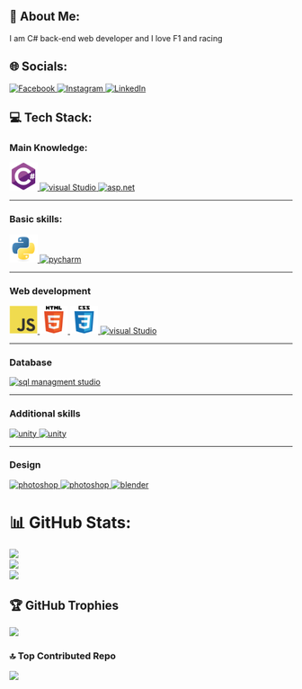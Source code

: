 <h2>💫 About Me:</h2>
  <p>I am C# back-end web developer and I love F1 and racing</p>
  <section>
      <h2>🌐 Socials:</h2>
      <a href="https://facebook.com/stoyan.peev.520" target="_blank" rel="noreferrer">
          <img src="https://upload.wikimedia.org/wikipedia/en/thumb/0/04/Facebook_f_logo_%282021%29.svg/512px-Facebook_f_logo_%282021%29.svg.png?20210818083032" alt="Facebook" width="50" height="50"/>
      </a>
      <a href="https://instagram.com/_stoyan.peev.520_" target="_blank" rel="noreferrer">
          <img src="https://upload.wikimedia.org/wikipedia/commons/thumb/e/e7/Instagram_logo_2016.svg/132px-Instagram_logo_2016.svg.png?20210403190622" alt="Instagram" width="50" height="50"/>
      </a>
      <a href="https://linkedin.com/in/stoyan-peev-7777bb285" target="_blank" rel="noreferrer">
          <img src="https://upload.wikimedia.org/wikipedia/commons/thumb/8/81/LinkedIn_icon.svg/72px-LinkedIn_icon.svg.png?20210220164014" alt="LinkedIn" width="50" height="50"/>
      </a>
  </section>
  <h2>💻 Tech Stack:</h2>
  <div>
      <h3>Main Knowledge:</h3>
      <div>
          <a href="https://www.w3schools.com/cs/" target="_blank" rel="noreferrer"> 
              <img src="https://raw.githubusercontent.com/devicons/devicon/master/icons/csharp/csharp-original.svg" alt="csharp" width="50" height="50"/>
          </a>
          <a href="https://visualstudio.microsoft.com/vs/" target="_blank" rel="noreferrer">
              <img src="https://upload.wikimedia.org/wikipedia/commons/thumb/2/2c/Visual_Studio_Icon_2022.svg/1024px-Visual_Studio_Icon_2022.svg.png?20221004110509" alt="visual Studio" height="50" width="50">
          </a>
        <a href="https://encrypted-tbn0.gstatic.com/images?q=tbn:ANd9GcTM-te3cOf127nhnfo3CACQzL-0rQlZlOawhruY3O7VD2AH77Yk1ynU7UHW_YfEcW84fmc&usqp=CAU" target="_blank" rel="noreferrer">
              <img src="https://encrypted-tbn0.gstatic.com/images?q=tbn:ANd9GcTM-te3cOf127nhnfo3CACQzL-0rQlZlOawhruY3O7VD2AH77Yk1ynU7UHW_YfEcW84fmc&usqp=CAU" alt="asp.net" height="50" width="50">
          </a>
      </div>
      <hr color="white">
      <h3>Basic skills:</h3>
      <div>
          <a href="https://www.python.org" target="_blank" rel="noreferrer"> 
              <img src="https://raw.githubusercontent.com/devicons/devicon/master/icons/python/python-original.svg" alt="python" width="50" height="50"/>
          </a>
          <a href="https://www.jetbrains.com/pycharm/" target="_blank" rel="noreferrer">
              <img src="https://upload.wikimedia.org/wikipedia/commons/thumb/1/1d/PyCharm_Icon.svg/512px-PyCharm_Icon.svg.png?20200803065702" alt="pycharm" width="50" height="50">
          </a>
      </div>
      <hr color="white">
      <h3>Web development</h3>
      <div>
          <a href="https://developer.mozilla.org/en-US/docs/Web/JavaScript" target="_blank" rel="noreferrer">
              <img src="https://raw.githubusercontent.com/devicons/devicon/master/icons/javascript/javascript-original.svg" alt="javascript" width="50" height="50"/>
          </a>
          <a href="https://www.w3.org/html/" target="_blank" rel="noreferrer">
              <img src="https://raw.githubusercontent.com/devicons/devicon/master/icons/html5/html5-original-wordmark.svg" alt="html5" width="50" height="50"/>
          </a>
          <a href="https://www.w3schools.com/css/" target="_blank" rel="noreferrer">
              <img src="https://raw.githubusercontent.com/devicons/devicon/master/icons/css3/css3-original-wordmark.svg" alt="css3" width="50" height="50"/>
          </a> 
        <a href="https://upload.wikimedia.org/wikipedia/commons/thumb/b/b2/Bootstrap_logo.svg/800px-Bootstrap_logo.svg.png" target="_blank" rel="noreferrer">
              <img src="https://upload.wikimedia.org/wikipedia/commons/thumb/b/b2/Bootstrap_logo.svg/800px-Bootstrap_logo.svg.png" alt="visual Studio" height="50" width="60">
          </a>
      </div>
      <hr color="white">
      <h3>Database</h3>
      <div>
          <a href="https://learn.microsoft.com/en-us/sql/ssms/download-sql-server-management-studio-ssms?view=sql-server-ver16" target="_blank" rel="noreferrer">
              <img src="https://cdn.worldvectorlogo.com/logos/microsoft-sql-server-1.svg" alt="sql managment studio" width="50" height="50"/>
          </a>
      </div>
      <hr color="white">
      <h3>Additional skills</h3>
      <div>
          <a href="https://unity.com/" target="_blank" rel="noreferrer">
              <img src="https://upload.vectorlogo.zone/logos/unity3d/images/33965117-e670-4b9a-88ef-084ee868bbf8.svg" alt="unity" width="50" height="50"/>
          </a>
        <a href="[https://unity.com/](https://brandslogos.com/wp-content/uploads/images/large/arduino-logo-1.png)" target="_blank" rel="noreferrer">
              <img src="https://brandslogos.com/wp-content/uploads/images/large/arduino-logo-1.png" alt="unity" width="50" height="50"/>
          </a>
      </div>
      <hr color="white">
      <h3>Design</h3>
      <div>
          <a href="https://www.photoshop.com/en" target="_blank" rel="noreferrer">
              <img src="https://upload.wikimedia.org/wikipedia/commons/thumb/a/af/Adobe_Photoshop_CC_icon.svg/512px-Adobe_Photoshop_CC_icon.svg.png?20200616073617" alt="photoshop" width="50" height="50"/> 
          </a>
          <a href="https://helpx.adobe.com/illustrator/using/whats-new.html" target="_blank" rel="noreferrer">
              <img src="https://upload.wikimedia.org/wikipedia/commons/thumb/f/fb/Adobe_Illustrator_CC_icon.svg/512px-Adobe_Illustrator_CC_icon.svg.png?20220814183839" alt="photoshop" width="50" height="50"/> 
          </a>
          <a href="https://www.blender.org/" target="_blank" rel="noreferrer">
              <img src="https://upload.wikimedia.org/wikipedia/commons/thumb/0/0c/Blender_logo_no_text.svg/120px-Blender_logo_no_text.svg.png" alt="blender" width="50" height="50"/>
          </a> 
      </div>
  </div>

  # 📊 GitHub Stats:
  ![](https://github-readme-stats.vercel.app/api?username=sspeev&theme=dark&hide_border=true&include_all_commits=false&count_private=false)<br/>
  ![](https://github-readme-streak-stats.herokuapp.com/?user=sspeev&theme=dark&hide_border=true)<br/>
  ![](https://github-readme-stats.vercel.app/api/top-langs/?username=sspeev&theme=dark&hide_border=true&include_all_commits=false&count_private=false&layout=compact)

  ## 🏆 GitHub Trophies
  ![](https://github-profile-trophy.vercel.app/?username=sspeev&theme=dark&no-frame=true&no-bg=true&margin-w=4)

  ### 🔝 Top Contributed Repo
  ![](https://github-contributor-stats.vercel.app/api?username=sspeev&limit=5&theme=dark&combine_all_yearly_contributions=true)
